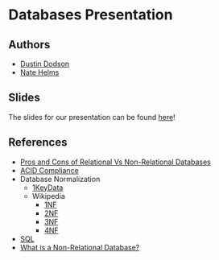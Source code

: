 # Databases Presentation

## Authors
* [Dustin Dodson](https://github.com/FizzyGalacticus)
* [Nate Helms](https://github.com/DrHoodrich)

## Slides
The slides for our presentation can be found [here](https://docs.google.com/presentation/d/1qNZfvg6KC3X1qiLZ-xbHxua1c1roNZBwYoAkoYOVBNw/edit?usp=sharing)!

## References

* [Pros and Cons of Relational Vs Non-Relational Databases](http://www.dataversity.net/review-pros-cons-different-databases-relational-versus-non-relational)
* [ACID Compliance](https://en.wikipedia.org/wiki/ACID)
* Database Normalization
	* [1KeyData](https://www.1keydata.com/database-normalization)
	* Wikipedia
		* [1NF](https://en.wikipedia.org/wiki/First_normal_form)
		* [2NF](https://en.wikipedia.org/wiki/Second_normal_form)
		* [3NF](https://en.wikipedia.org/wiki/Third_normal_form)
		* [4NF](https://en.wikipedia.org/wiki/Boyce%E2%80%93Codd_normal_form)
* [SQL](https://en.wikipedia.org/wiki/SQL)
* [What is a Non-Relational Database?](https://www.mongodb.com/scale/what-is-a-non-relational-database)
